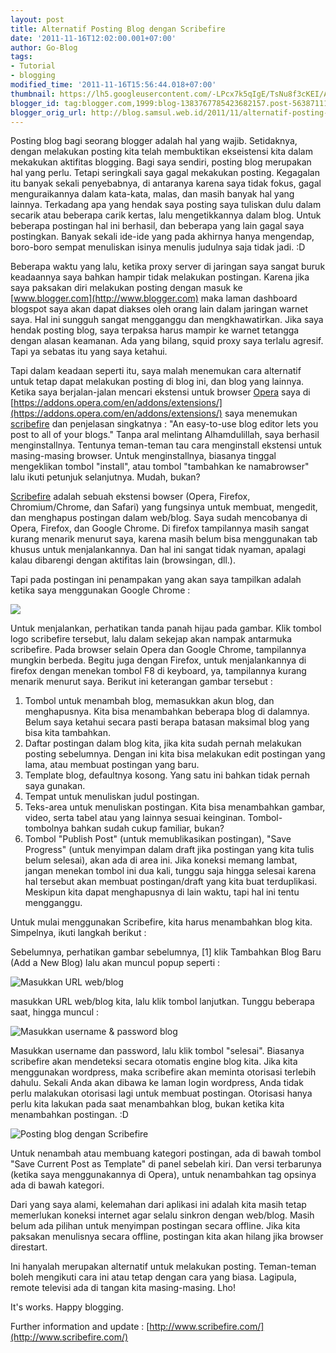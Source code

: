 ```yaml
---
layout: post
title: Alternatif Posting Blog dengan Scribefire
date: '2011-11-16T12:02:00.001+07:00'
author: Go-Blog
tags:
- Tutorial
- blogging
modified_time: '2011-11-16T15:56:44.018+07:00'
thumbnail: https://lh5.googleusercontent.com/-LPcx7k5qIgE/TsNu8f3cKEI/AAAAAAAADYs/ubuqfvA09LY/s72-c/Gambar-Layar-75.png
blogger_id: tag:blogger.com,1999:blog-1383767785423682157.post-5638711147729438211
blogger_orig_url: http://blog.samsul.web.id/2011/11/alternatif-posting-blog-dengan.html
---
```


Posting blog bagi seorang blogger adalah hal yang wajib. Setidaknya, dengan melakukan posting kita telah membuktikan ekseistensi kita dalam mekakukan aktifitas blogging. Bagi saya sendiri, posting blog merupakan hal yang perlu. Tetapi seringkali saya gagal mekakukan posting. Kegagalan itu banyak sekali penyebabnya, di antaranya karena saya tidak fokus, gagal menguraikannya dalam kata-kata, malas, dan masih banyak hal yang lainnya. Terkadang apa yang hendak saya posting saya tuliskan dulu dalam secarik atau beberapa carik kertas, lalu mengetikkannya dalam blog. Untuk beberapa postingan hal ini berhasil, dan beberapa yang lain gagal saya postingkan. Banyak sekali ide-ide yang pada akhirnya hanya mengendap, boro-boro sempat menuliskan isinya menulis judulnya saja tidak jadi. :D

Beberapa waktu yang lalu, ketika proxy server di jaringan saya sangat buruk keadaannya saya bahkan hampir tidak melakukan postingan. Karena jika saya paksakan diri melakukan posting dengan masuk ke [www.blogger.com](http://www.blogger.com) maka laman dashboard blogspot saya akan dapat diakses oleh orang lain dalam jaringan warnet saya. Hal ini sungguh sangat mengganggu dan mengkhawatirkan. Jika saya hendak posting blog, saya terpaksa harus mampir ke warnet tetangga dengan alasan keamanan. Ada yang bilang, squid proxy saya terlalu agresif. Tapi ya sebatas itu yang saya ketahui.

Tapi dalam keadaan seperti itu, saya malah menemukan cara alternatif untuk tetap dapat melakukan posting di blog ini, dan blog yang lainnya. Ketika saya berjalan-jalan mencari ekstensi untuk browser [Opera](http://www.opera.com) saya di [https://addons.opera.com/en/addons/extensions/](https://addons.opera.com/en/addons/extensions/) saya menemukan [scribefire](http://www.scribefire.com/) dan penjelasan singkatnya : "An easy-to-use blog editor lets you post to all of your blogs." Tanpa aral melintang Alhamdulillah, saya berhasil menginstallnya. Tentunya teman-teman tau cara menginstall ekstensi untuk masing-masing browser. Untuk menginstallnya, biasanya tinggal mengeklikan tombol "install", atau tombol "tambahkan ke namabrowser" lalu ikuti petunjuk selanjutnya. Mudah, bukan?

[Scribefire](http://www.scribefire.com/) adalah sebuah ekstensi bowser (Opera, Firefox, Chromium/Chrome, dan Safari) yang fungsinya untuk membuat, mengedit, dan menghapus postingan dalam web/blog. Saya sudah mencobanya di Opera, Firefox, dan Google Chrome. Di firefox tampilannya masih sangat kurang menarik menurut saya, karena masih belum bisa menggunakan tab khusus untuk menjalankannya. Dan hal ini sangat tidak nyaman, apalagi kalau dibarengi dengan aktifitas lain (browsingan, dll.).

Tapi pada postingan ini penampakan yang akan saya tampilkan adalah ketika saya menggunakan Google Chrome :

 ![](https://lh5.googleusercontent.com/-LPcx7k5qIgE/TsNu8f3cKEI/AAAAAAAADYs/ubuqfvA09LY/s720/Gambar-Layar-75.png)

Untuk menjalankan, perhatikan tanda panah hijau pada gambar. Klik tombol logo scribefire tersebut, lalu dalam sekejap akan nampak antarmuka scribefire. Pada browser selain Opera dan Google Chrome, tampilannya mungkin berbeda. Begitu juga dengan Firefox, untuk menjalankannya di firefox dengan menekan tombol F8 di keyboard, ya, tampilannya kurang menarik menurut saya. Berikut ini keterangan gambar tersebut :

1.  Tombol untuk menambah blog, memasukkan akun blog, dan menghapusnya. Kita bisa menambahkan beberapa blog di dalamnya. Belum saya ketahui secara pasti berapa batasan maksimal blog yang bisa kita tambahkan.
2.  Daftar postingan dalam blog kita, jika kita sudah pernah melakukan posting sebelumnya. Dengan ini kita bisa melakukan edit postingan yang lama, atau membuat postingan yang baru.
3.  Template blog, defaultnya kosong. Yang satu ini bahkan tidak pernah saya gunakan.
4.  Tempat untuk menuliskan judul postingan.
5.  Teks-area untuk menuliskan postingan. Kita bisa menambahkan gambar, video, serta tabel atau yang lainnya sesuai keinginan. Tombol-tombolnya bahkan sudah cukup familiar, bukan?
6.  Tombol "Publish Post" (untuk memublikasikan postingan), "Save Progress" (untuk menyimpan dalam draft jika postingan yang kita tulis belum selesai), akan ada di area ini. Jika koneksi memang lambat, jangan menekan tombol ini dua kali, tunggu saja hingga selesai karena hal tersebut akan membuat postingan/draft yang kita buat terduplikasi. Meskipun kita dapat menghapusnya di lain waktu, tapi hal ini tentu mengganggu.

Untuk mulai menggunakan Scribefire, kita harus menambahkan blog kita. Simpelnya, ikuti langkah berikut :

Sebelumnya, perhatikan gambar sebelumnya, [1] klik Tambahkan Blog Baru (Add a New Blog) lalu akan muncul popup seperti :

![Masukkan URL web/blog](https://lh5.googleusercontent.com/-L5xiH45oQeA/TsNvCsZbGgI/AAAAAAAADZA/ufxdUxUrHzc/s594/Gambar-Layar-ScribeFire%252520-%252520Google%252520Chrome.png)

masukkan URL web/blog kita, lalu klik tombol lanjutkan. Tunggu beberapa saat, hingga muncul :

![Masukkan username & password blog](https://lh3.googleusercontent.com/-aFTIZcsyXYg/TsNvCmmpsxI/AAAAAAAADY8/mHZ2jRYgx_k/s588/Gambar-Layar-ScribeFire%252520-%252520Google%252520Chrome-1.png)

Masukkan username dan password, lalu klik tombol "selesai". Biasanya scribefire akan mendeteksi secara otomatis engine blog kita. Jika kita menggunakan wordpress, maka scribefire akan meminta otorisasi terlebih dahulu. Sekali Anda akan dibawa ke laman login wordpress, Anda tidak perlu malakukan otorisasi lagi untuk membuat postingan. Otorisasi hanya perlu kita lakukan pada saat menambahkan blog, bukan ketika kita menambahkan postingan. :D

![Posting blog dengan Scribefire](https://lh5.googleusercontent.com/-8IMV7vcljvg/TsNu_bz8eeI/AAAAAAAADY0/MuckupWkx68/s720/Gambar-Layar-76.png)

Untuk nenambah atau membuang kategori postingan, ada di bawah tombol "Save Current Post as Template" di panel sebelah kiri. Dan versi terbarunya (ketika saya menggunakannya di Opera), untuk nenambahkan tag opsinya ada di bawah kategori.

Dari yang saya alami, kelemahan dari aplikasi ini adalah kita masih tetap memerlukan koneksi internet agar selalu sinkron dengan web/blog. Masih belum ada pilihan untuk menyimpan postingan secara offline. Jika kita paksakan menulisnya secara offline, postingan kita akan hilang jika browser direstart.

Ini hanyalah merupakan alternatif untuk melakukan posting. Teman-teman boleh mengikuti cara ini atau tetap dengan cara yang biasa. Lagipula, remote televisi ada di tangan kita masing-masing. Lho!

It's works. Happy blogging.

Further information and update : [http://www.scribefire.com/](http://www.scribefire.com/)
